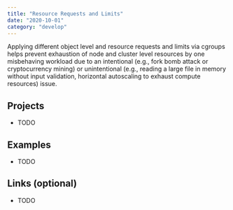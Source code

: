 ```yaml
---
title: "Resource Requests and Limits"
date: "2020-10-01"
category: "develop"
---
```


Applying different object level and resource requests and limits via cgroups helps prevent exhaustion of node and cluster level resources by one misbehaving workload due to an intentional (e.g., fork bomb attack or cryptocurrency mining) or unintentional (e.g., reading a large file in memory without input validation, horizontal autoscaling to exhaust compute resources) issue.

## Projects
- TODO

## Examples
- TODO

## Links (optional)
- TODO
